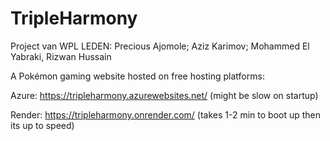 # TripleHarmony
Project van WPL
LEDEN: Precious Ajomole; Aziz Karimov; Mohammed El Yabraki, Rizwan Hussain

A Pokémon gaming website hosted on free hosting platforms:

Azure:
https://tripleharmony.azurewebsites.net/ (might be slow on startup)

Render:
https://tripleharmony.onrender.com/ (takes 1-2 min to boot up then its up to speed)
